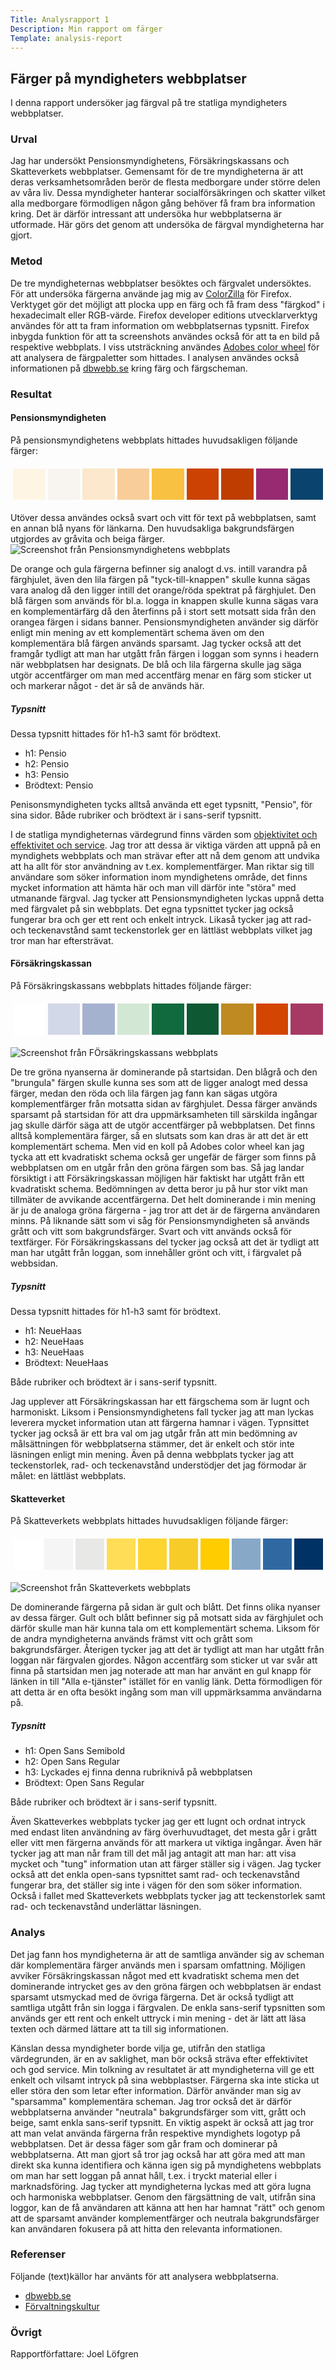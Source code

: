 ```yaml
---
Title: Analysrapport 1
Description: Min rapport om färger
Template: analysis-report
---
```


## Färger på myndigheters webbplatser
I denna rapport undersöker jag färgval på tre statliga myndigheters webbplatser. 

### Urval
Jag har undersökt Pensionsmyndighetens, Försäkringskassans och Skatteverkets webbplatser. Gemensamt för de tre myndigheterna är att deras verksamhetsområden  berör de flesta medborgare under större delen av våra liv. Dessa myndigheter hanterar socialförsäkringen och skatter vilket alla medborgare förmodligen någon gång behöver få fram bra information kring. Det är därför intressant att undersöka hur webbplatserna är utformade. Här görs det genom att undersöka de färgval myndigheterna har gjort.

### Metod
De tre myndigheternas webbplatser besöktes och färgvalet undersöktes. För att undersöka färgerna använde jag mig av [ColorZilla](https://www.colorzilla.com/) för Firefox. Verktyget gör det möjligt att plocka upp en färg och få fram dess "färgkod" i hexadecimalt eller RGB-värde. Firefox developer editions utvecklarverktyg användes för att ta fram information om webbplatsernas typsnitt. Firefox inbygda funktion för att ta screenshots användes också för att ta en bild på respektive webbplats. I viss utsträckning användes [Adobes color wheel](https://color.adobe.com/sv/create/color-wheel) för att analysera de färgpaletter som hittades. I analysen användes också informationen på [dbwebb.se](https://dbwebb.se/guide/design-med-html5-och-css3/farg) kring färg och färgscheman.

### Resultat
#### Pensionsmyndigheten
På pensionsmyndighetens webbplats hittades huvudsakligen följande färger: 
    <table style="border-spacing: 4px; border-collapse: separate">
    <tr>
    <td style="height: 50px; width: 50px; background-color: #FEF5E4">
    <td style="height: 50px; width: 50px; background-color:#F8F4F0">
    <td style="height: 50px; width: 50px; background-color: #FCE8CC">
    <td style="height: 50px; width: 50px; background-color:#F8CD9A">
    <td style="height: 50px; width: 50px; background-color: #F9C141">
    <td style="height: 50px; width: 50px; background-color: #CC4202"> 
    <td style="height: 50px; width: 50px; background-color: #BF3D01">
    <td style="height: 50px; width: 50px; background-color: #972A70">
    <td style="height: 50px; width: 50px; background-color: #0A436D">
   </tr>
    </table>
Utöver dessa användes också svart och vitt för text på webbplatsen, samt en annan blå nyans för länkarna. Den huvudsakliga bakgrundsfärgen utgjordes av gråvita och beiga färger.

<!-- ![Screenshot från Pensionsmyndighetens webbplats](../image/pensionsmyndigheten.png){.report-image} -->

<picture>
<source media="(min-width: 668px)" srcset="../image/pensionsmyndigheten.png?w=600" alt="Screenshot från Pensionsmyndighetens webbplats">
<source media="(min-width: 376px)" srcset="../image/pensionsmyndigheten.png?w=325" alt="Screenshot från Pensionsmyndighetens webbplats">
<img class= "report-image" src="../image/pensionsmyndigheten.png?w=270" alt="Screenshot från Pensionsmyndighetens webbplats">
</picture>


De orange och gula färgerna befinner sig analogt d.vs. intill varandra på färghjulet, även den lila färgen på "tyck-till-knappen" skulle kunna sägas vara analog då den ligger intill det orange/röda spektrat på färghjulet. Den blå färgen som används för bl.a. logga in knappen skulle kunna sägas vara en komplementärfärg då den återfinns på i stort sett motsatt sida från den orangea färgen i sidans banner. Pensionsmyndigheten använder sig därför enligt min mening av ett komplementärt schema även om den komplementära blå färgen används sparsamt. Jag tycker också att det framgår tydligt att man har utgått från färgen i loggan som synns i headern när webbplatsen har designats. De blå och lila färgerna skulle jag säga utgör accentfärger om man med accentfärg menar en färg som sticker ut och markerar något - det är så de används här.

##### Typsnitt
Dessa typsnitt hittades för h1-h3 samt för brödtext.
- h1: Pensio
- h2: Pensio
- h3: Pensio
- Brödtext: Pensio

Penisonsmyndigheten tycks alltså använda ett eget typsnitt, "Pensio", för sina sidor. Både rubriker och brödtext är i sans-serif typsnitt. 

I de statliga myndigheternas värdegrund finns värden som [objektivitet och effektivitet och service](https://www.forvaltningskultur.se/statliga-vardegrunden/). Jag tror att dessa är viktiga värden att uppnå på en myndighets webbplats och man strävar efter att nå dem genom att undvika att ha allt för stor användning av t.ex. komplementfärger. Man riktar sig till användare som söker information inom myndighetens område, det finns mycket information att hämta här och man vill därför inte "störa" med utmanande färgval. Jag tycker att Pensionsmyndigheten lyckas uppnå detta med färgvalet på sin webbplats. Det egna typsnittet tycker jag också fungerar bra och ger ett rent och enkelt intryck. Likaså tycker jag att rad- och teckenavstånd samt teckenstorlek ger en lättläst webbplats vilket jag tror man har eftersträvat.


#### Försäkringskassan
På Försäkringskassans webbplats hittades följande färger: 
    <table style="border-spacing: 4px; border-collapse: separate">
    <tr>
    <td style="height: 50px; width: 50px; background-color: #FFFFFF">
    <td style="height: 50px; width: 50px; background-color: #D2D8E7">
    <td style="height: 50px; width: 50px; background-color: #A5B2CF">
    <td style="height: 50px; width: 50px; background-color: #D2E7D4">
    <td style="height: 50px; width: 50px; background-color: #116A3E">
    <td style="height: 50px; width: 50px; background-color: #0F5834">
    <td style="height: 50px; width: 50px; background-color:#BF8A21">
    <td style="height: 50px; width: 50px; background-color: #D34503">
    <td style="height: 50px; width: 50px; background-color: #A73A64">
   </tr>
    </table>

<!-- ![Screenshot från Försäkringskassans webbplats](../image/forsakringskassan.png){.report-image}
 -->
<picture>
<source media="(min-width: 668px)" srcset="../image/forsakringskassan.png?&w=600" alt="Screenshot från Försäkringskassans webbplats">
<source media="(min-width: 376px)" srcset="../image/forsakringskassan.png?w=325" alt="Screenshot från Försäkringskassans webbplats">
<img class= "report-image" src="../image/forsakringskassan.png?w=270" alt="Screenshot från FÖrsäkringskassans webbplats">
</picture>

<!-- <img class="report-image" src= '../assets/img/forsakringskassan.png' alt= "Screenshot från Försäkringskassans webbplats"> -->

De tre gröna nyanserna är dominerande på startsidan. Den blågrå och den "brungula" färgen skulle kunna ses som att de ligger analogt med dessa färger, medan den röda och lila färgen jag fann kan sägas utgöra komplementfärger från motsatta sidan av färghjulet. Dessa färger används sparsamt på startsidan för att dra uppmärksamheten till särskilda ingångar jag skulle därför säga att de utgör accentfärger på webbplatsen. Det finns alltså komplementära färger, så en slutsats som kan dras är att det är ett komplementärt schema. Men vid en koll på Adobes color wheel kan jag tycka att ett kvadratiskt schema också ger ungefär de färger som finns på webbplatsen om en utgår från den gröna färgen som bas. Så jag landar försiktigt i att Försäkringskassan möjligen här faktiskt har utgått från ett kvadratiskt schema. Bedömningen av detta beror ju på hur stor vikt man tillmäter de avvikande accentfärgerna. Det helt dominerande i min mening är ju de analoga gröna färgerna - jag tror att det är de färgerna användaren minns. På liknande sätt som vi såg för Pensionsmyndigheten så används grått och vitt som bakgrundsfärger. Svart och vitt används också för textfärger. För Försäkringskassans del tycker jag också att det är tydligt att man har utgått från loggan, som innehåller grönt och vitt, i färgvalet på webbsidan.

##### Typsnitt
Dessa typsnitt hittades för h1-h3 samt för brödtext.
- h1: NeueHaas
- h2: NeueHaas
- h3: NeueHaas
- Brödtext:  NeueHaas

Både rubriker och brödtext är i sans-serif typsnitt. 

Jag upplever att Försäkringskassan har ett färgschema som är lugnt och harmoniskt. Liksom i Pensionsmyndighetens fall tycker jag att man lyckas leverera mycket information utan att färgerna hamnar i vägen. Typnsittet tycker jag också är ett bra val om jag utgår från att min bedömning av målsättningen för webbplatserna stämmer, det är enkelt och stör inte läsningen enligt min mening. Även på denna webbplats tycker jag att teckenstorlek, rad- och teckenavstånd understödjer det jag förmodar är målet: en lättläst webbplats.

#### Skatteverket
På Skatteverkets webbplats hittades huvudsakligen följande färger: 
    <table style="border-spacing: 4px; border-collapse: separate">
    <tr>
    <td style="height: 50px; width: 50px; background-color: #FFFFFF">
    <td style="height: 50px; width: 50px; background-color: #F5F5F5">
    <td style="height: 50px; width: 50px; background-color: #E8E8E6">
    <td style="height: 50px; width: 50px; background-color: #FFDD57">
    <td style="height: 50px; width: 50px; background-color: #FDD430">
    <td style="height: 50px; width: 50px; background-color: #F7CC29"> 
    <td style="height: 50px; width: 50px; background-color: #FFCC00">
    <td style="height: 50px; width: 50px; background-color: #88A8C8">
    <td style="height: 50px; width: 50px; background-color: #3069A1">
    <td style="height: 50px; width: 50px; background-color: #003265">
   </tr>
    </table>

<!-- ![Screenshot från Skatteverkets webbplats](../image/skatteverket.png){.report-image} -->

<picture>
<source media="(min-width: 668px)" srcset="../image/skatteverket.png?w=600" alt="Screenshot från Skatteverkets webbplats">
<source media="(min-width: 376px)" srcset="../image/skatteverket.png?w=325" alt="Screenshot från Skatteverkets webbplats">
<img class= "report-image" src="../image/skatteverket.png?w=270" alt="Screenshot från Skatteverkets webbplats">
</picture>

<!-- <img class="report-image" src= '../assets/img/skatteverket.png' alt= "Screenshot från Skatteverkets webbplats"> -->

De dominerande färgerna på sidan är gult och blått. Det finns olika nyanser av dessa färger. Gult och blått befinner sig  på motsatt sida av färghjulet och därför skulle man här kunna tala om ett komplementärt schema. Liksom för de andra myndigheterna används främst vitt och grått som bakgrundsfärger. Återigen tycker jag att det är tydligt att man har utgått från loggan när färgvalen gjordes. Någon accentfärg som sticker ut var svår att finna på startsidan men jag noterade att man har använt en gul knapp för länken in till "Alla e-tjänster" istället för en vanlig länk. Detta förmodligen för att detta är en ofta besökt ingång som man vill uppmärksamma användarna på.

##### Typsnitt
- h1: Open Sans Semibold
- h2: Open Sans Regular
- h3: Lyckades ej finna denna rubriknivå på webbplatsen
- Brödtext: Open Sans Regular

Både rubriker och brödtext är i sans-serif typsnitt.

Även Skatteverkes webbplats tycker jag ger ett lugnt och ordnat intryck med endast liten användning av färg överhuvudtaget, det mesta går i grått eller vitt men färgerna används för att markera ut viktiga ingångar. Även här tycker jag att man når fram till det mål jag antagit att man har: att visa mycket och "tung" information utan att färger ställer sig i vägen. Jag tycker också att det enkla open-sans typsnittet samt rad- och teckenavstånd fungerar bra, det ställer sig inte i vägen för den som söker information. Också i fallet med Skatteverkets webbplats tycker jag att teckenstorlek samt rad- och teckenavstånd underlättar läsningen.

### Analys
Det jag fann hos myndigheterna är att de samtliga använder sig av  scheman där komplementära färger används men i sparsam omfattning. Möjligen avviker Försäkringskassan något med ett kvadratiskt schema men det dominerande intrycket ges av den gröna färgen och webbplatsen är endast sparsamt utsmyckad med de övriga färgerna. Det är också tydligt att samtliga utgått från sin logga i färgvalen. De enkla sans-serif typsnitten som används ger ett rent och enkelt uttryck i min mening - det är lätt att läsa texten och därmed lättare att ta till sig informationen. 

Känslan dessa myndigheter borde vilja ge, utifrån den statliga värdegrunden, är en av saklighet, man bör också sträva efter effektivitet och god service. Min tolkning av resultatet är att myndigheterna vill ge ett enkelt och vilsamt intryck på sina webbplastser. Färgerna ska inte sticka ut eller störa den som letar efter information. Därför använder man sig av "sparsamma" komplementära scheman. Jag tror också det är därför webbplatserna använder "neutrala" bakgrundsfärger som vitt, grått och beige, samt enkla sans-serif typsnitt. En viktig aspekt är också att jag tror att man velat använda färgerna från respektive myndighets logotyp på webbplatsen. Det är dessa fäger som går fram och dominerar på webbplatserna. Att man gjort så tror jag också har att göra med att man direkt ska kunna identifiera och känna igen sig på myndighetens webbplats om man har sett loggan på annat håll, t.ex. i tryckt material eller i marknadsföring. Jag tycker att myndigheterna lyckas med att göra lugna och harmoniska webbplatser. Genom den färgsättning de valt, utifrån sina loggor, kan de få användaren att känna att hen har hamnat "rätt" och genom att de sparsamt använder komplementfärger och neutrala bakgrundsfärger kan användaren fokusera på att hitta den relevanta informationen. 

### Referenser
Följande (text)källor har använts för att analysera webbplatserna.
- [dbwebb.se](dbwebb.se)
- [Förvaltningskultur](https://www.forvaltningskultur.se)


### Övrigt
Rapportförfattare: Joel Löfgren
